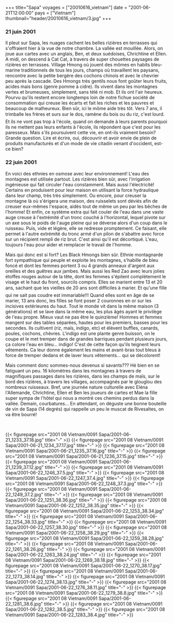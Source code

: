 +++
title="Sapa"
voyages = ["20010616_vietnam"]
date = "2001-06-21T12:00:00"
pays = ["Vietnam"]
thumbnail="header/20010616_vietnam/3.jpg"
+++
### 21 juin 2001

Il pleut sur Sapa, les nuages cachent les belles rizières en terrasses qui 
s'offraient hier à la vue de notre chambre. La vallée est mouillée. Alors, on 
joue aux cartes avec un anglais, Ben, et deux suédoises, Chrichtine et Ellen. 
A midi, on descend à Cat Cat, à travers de super chouettes paysages de rizières 
en terrasses. Village Hmong où jouent des mômes en habits bleu-marine traditionnels 
de tous les jours, champs où travaillent les paysans, rencontre avec la petite 
bergère des cochons chinois et avec le chevrier peu après la cascade. Des Hmongs 
très gentils nous font goûter leurs fruits, acides mais bons (genre pomme à 
cidre). Ils vivent dans les montagnes vertes et brumeuses, simplement, sans 
télé ni mob. Et ils ont l'air heureux. Pourvu qu'ils restent encore longtemps 
loin de notre fichue société de consommation qui creuse les écarts et fait les 
riches et les pauvres et beaucoup de malheureux. Bien sûr, ici le môme aide 
très tôt. Vers 7 ans, il trimballe les frères et surs sur le dos, ramène du 
bois ou du riz, c'est lourd. Et ils ne vont pas trop à l'école, quand on demande 
à leurs parents pourquoi ils ne mettent pas leurs enfants à l'école, ils répondent 
que c'est pour les paresseux. Mais s'ils poursuivent cette vie, en ont-ils vraiment 
besoin? Grande question. Lire et écrire, oui, découvrir et avoir envie de plein 
de produits manufacturés et d'un mode de vie citadin venant d'occident, est-ce 
bien?

### 22 juin 2001

En voici des ethnies en osmose avec leur environnement! L'eau des montagnes 
est utilisée partout. Les rizières bien sûr, avec l'irrigation ingénieuse qui 
fait circuler l'eau constamment. Mais aussi l'électricité! Certains en produisent 
pour leur maison en utilisant la force hydraulique dans leur champ, très très 
simplement. Ou encore, pour creuser la montagne là où s'érigera une maison, 
des ruisselets sont déviés afin de creuser eux-mêmes l'espace, aidés tout de 
même un peu par les bêches de l'homme! Et enfin, ce système extra qui fait couler 
de l'eau dans une vaste auge creuse à l'extrémité d'un tronc couché à l'horizontal, 
lequel pivote sur un axe sous le poids de l'auge pleine qui se déverse alors 
d'un coup dans le ruisseau. Puis, vide et légère, elle se redresse promptement. 
Ce faisant, elle permet à l'autre extrémité du tronc armé d'un pilon de s'abattre 
avec force sur un récipient rempli de riz brut. C'est ainsi qu'il est décortiqué. 
L'eau, toujours l'eau pour aider et remplacer le travail de l'homme.

Mais qui donc est si fort? Les Black Hmongs bien sûr. Ethnie montagnarde fort 
sympathique qui peuple et exploite les montagnes, s'habille de bleu foncé et 
dont les femmes portent 3 ou 4 grands anneaux d'argent aux oreilles et des guêtres 
aux jambes. Mais aussi les Red Zao avec leurs jolies étoffes rouges autour de 
la tête, dont les femmes s'épilent complètement le visage et le haut du front, 
sourcils compris. Elles se marient entre 13 et 20 ans, sachant que les vieilles 
de 20 ans sont difficiles à marier. Et qu'une fille qui ne sait pas coudre est 
immariable!!! Quand elles sont en âge de se marier, 13 ans donc, les filles 
se font poser 2 couronnes en or sur les incisives extérieures du haut. Tout 
le monde vit dans la même maison (3 générations) et se lave dans la même eau, 
les plus âgés ayant le privilège de l'eau propre. Mieux vaut ne pas être le 
quinzième! Hommes et femmes mangent sur des tables séparées, hautes pour les 
premiers, basses pour les secondes. Ils cultivent (riz, maïs, indigo, etc) et 
élèvent buffles, canards, poules, cochons, chèvres. L'indigo est une plante 
genre buisson, on le coupe et le met tremper dans de grandes barriques pendant 
plusieurs jours, ça colore l'eau en bleu... indigo! C'est de cette façon qu'ils 
teignent leurs vêtements. Ca leur donne également les mains et avant-bras tout 
bleus à force de tremper dedans et de laver leurs vêtements... qui se décolorent!

Mais comment donc sommes-nous devenus si savants??? Hé bien en se fatiguant 
un peu. 16 kilomètres dans les montagnes à travers de magnifiques passages dans 
les rizières, dans les champs de maïs, sur le bord des rizières, à travers les 
villages, accompagnés par le glouglou des nombreux ruisseaux. Bref, une journée 
nature culturelle avec Eléna l'Allemande, Chrichtine, Ellen et Ben les joueurs 
de cartes et Mae la fille super sympa de l'hôtel qui nous a montré ces chemins 
perdus dans la vallée. Demain, courbatures... En attendant, on déguste une bonne 
bouteille de vin de Sapa (14 degrés) qui rappelle un peu le muscat de Rivesaltes, 
on va être bourré!

&nbsp;


<div id="TOTO">{{< figurepage src="2001 08 Vietnam/0091 Sapa/2001-06-21_1233_37.18.jpg" title="-"  >}}
{{< figurepage src="2001 08 Vietnam/0091 Sapa/2001-06-21_1234_37.17.jpg" title="-"  >}}
{{< figurepage src="2001 08 Vietnam/0091 Sapa/2001-06-21_1235_37.16.jpg" title="-"  >}}
{{< figurepage src="2001 08 Vietnam/0091 Sapa/2001-06-21_1236_37.15.jpg" title="-"  >}}
{{< figurepage src="2001 08 Vietnam/0091 Sapa/2001-06-21_1239_37.12.jpg" title="-"  >}}
{{< figurepage src="2001 08 Vietnam/0091 Sapa/2001-06-22_1246_37.5.jpg" title="-"  >}}
{{< figurepage src="2001 08 Vietnam/0091 Sapa/2001-06-22_1247_37.4.jpg" title="-"  >}}
{{< figurepage src="2001 08 Vietnam/0091 Sapa/2001-06-22_1248_37.3.jpg" title="-"  >}}
{{< figurepage src="2001 08 Vietnam/0091 Sapa/2001-06-22_1249_37.2.jpg" title="-"  >}}
{{< figurepage src="2001 08 Vietnam/0091 Sapa/2001-06-22_1251_38.36.jpg" title="-"  >}}
{{< figurepage src="2001 08 Vietnam/0091 Sapa/2001-06-22_1252_38.35.jpg" title="-"  >}}
{{< figurepage src="2001 08 Vietnam/0091 Sapa/2001-06-22_1253_38.34.jpg" title="-"  >}}
{{< figurepage src="2001 08 Vietnam/0091 Sapa/2001-06-22_1254_38.33.jpg" title="-"  >}}
{{< figurepage src="2001 08 Vietnam/0091 Sapa/2001-06-22_1257_38.30.jpg" title="-"  >}}
{{< figurepage src="2001 08 Vietnam/0091 Sapa/2001-06-22_1258_38.29.jpg" title="-"  >}}
{{< figurepage src="2001 08 Vietnam/0091 Sapa/2001-06-22_1259_38.28.jpg" title="-"  >}}
{{< figurepage src="2001 08 Vietnam/0091 Sapa/2001-06-22_1261_38.26.jpg" title="-"  >}}
{{< figurepage src="2001 08 Vietnam/0091 Sapa/2001-06-22_1263_38.24.jpg" title="-"  >}}
{{< figurepage src="2001 08 Vietnam/0091 Sapa/2001-06-22_1269_38.18.jpg" title="-"  >}}
{{< figurepage src="2001 08 Vietnam/0091 Sapa/2001-06-22_1270_38.17.jpg" title="-"  >}}
{{< figurepage src="2001 08 Vietnam/0091 Sapa/2001-06-22_1273_38.14.jpg" title="-"  >}}
{{< figurepage src="2001 08 Vietnam/0091 Sapa/2001-06-22_1274_38.13.jpg" title="-"  >}}
{{< figurepage src="2001 08 Vietnam/0091 Sapa/2001-06-22_1276_38.11.jpg" title="-"  >}}
{{< figurepage src="2001 08 Vietnam/0091 Sapa/2001-06-22_1279_38.8.jpg" title="-"  >}}
{{< figurepage src="2001 08 Vietnam/0091 Sapa/2001-06-22_1281_38.6.jpg" title="-"  >}}
{{< figurepage src="2001 08 Vietnam/0091 Sapa/2001-06-22_1282_38.5.jpg" title="-"  >}}
{{< figurepage src="2001 08 Vietnam/0091 Sapa/2001-06-22_1283_38.4.jpg" title="-"  >}}
</DIV>

